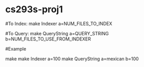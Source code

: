 # cs293s-proj1

#To Index:
make Indexer a=NUM_FILES_TO_INDEX

#To Query:
make QueryString a=QUERY_STRING b=NUM_FILES_TO_USE_FROM_INDEXER

#Example

make
make Indexer a=100
make QueryString a=mexican b=100
